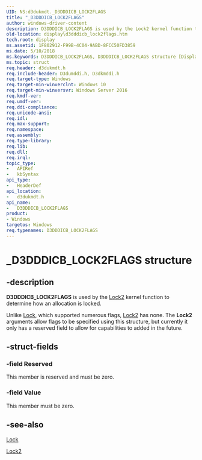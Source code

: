 ```yaml
---
UID: NS:d3dukmdt._D3DDDICB_LOCK2FLAGS
title: "_D3DDDICB_LOCK2FLAGS"
author: windows-driver-content
description: D3DDDICB_LOCK2FLAGS is used by the Lock2 kernel function to determine how an allocation is locked.
old-location: display\d3dddicb_lock2flags.htm
tech.root: display
ms.assetid: 1F802912-F99B-4C04-9ABD-8FCC50FD3859
ms.date: 5/10/2018
ms.keywords: D3DDDICB_LOCK2FLAGS, D3DDDICB_LOCK2FLAGS structure [Display Devices], _D3DDDICB_LOCK2FLAGS, d3dukmdt/D3DDDICB_LOCK2FLAGS, display.d3dddicb_lock2flags
ms.topic: struct
req.header: d3dukmdt.h
req.include-header: D3dumddi.h, D3dkmddi.h
req.target-type: Windows
req.target-min-winverclnt: Windows 10
req.target-min-winversvr: Windows Server 2016
req.kmdf-ver: 
req.umdf-ver: 
req.ddi-compliance: 
req.unicode-ansi: 
req.idl: 
req.max-support: 
req.namespace: 
req.assembly: 
req.type-library: 
req.lib: 
req.dll: 
req.irql: 
topic_type:
-	APIRef
-	kbSyntax
api_type:
-	HeaderDef
api_location:
-	d3dukmdt.h
api_name:
-	D3DDDICB_LOCK2FLAGS
product:
- Windows
targetos: Windows
req.typenames: D3DDDICB_LOCK2FLAGS
---
```


# _D3DDDICB_LOCK2FLAGS structure


## -description


<b>D3DDDICB_LOCK2FLAGS</b> is used by the <a href="https://msdn.microsoft.com/033FF321-2617-4AAF-8445-10800411F0B5">Lock2</a> kernel function to determine how an allocation is locked.
   
  Unlike <a href="https://msdn.microsoft.com/d64abd43-edf2-465a-8d99-8fdce1fcd25f">Lock</a>, which supported numerous flags, <a href="https://msdn.microsoft.com/033FF321-2617-4AAF-8445-10800411F0B5">Lock2</a> has none. The <b>Lock2</b> arguments allow flags to be specified using this structure, but currently it only has a reserved field to allow for capabilities to added in the future.


## -struct-fields




### -field Reserved

This member is reserved and must be zero.


### -field Value

This member must be zero.


## -see-also




<a href="https://msdn.microsoft.com/d64abd43-edf2-465a-8d99-8fdce1fcd25f">Lock</a>



<a href="https://msdn.microsoft.com/033FF321-2617-4AAF-8445-10800411F0B5">Lock2</a>
 

 

